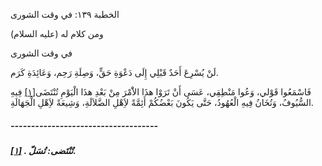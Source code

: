   الخطبة  ١٣٩: في وقت الشورى	

ومن كلام له (عليه السلام)

في وقت الشورى

لَنْ يُسْرِعَ أَحَدٌ قَبْلِي إِلَى دَعْوَةِ حَقٍّ، وَصِلَةِ رَحِم، وَعَائِدَةِ كَرَم.

فَاسْمَعُوا قَوْلي، وَعُوا مَنْطِقِي، عَسَى أَنْ تَرَوْا هذَا الاَْمْرَ مِنْ بَعْدِ هذَا الْيَوْمِ تُنْتَضَى[[١\]](https://arabic.balaghah.net/node/603#_ftn1) فِيهِ السُّيُوفُ، وَتُخَانُ فِيهِ الْعُهُودُ، حَتَّى يَكُونَ بَعْضُكُمْ أَئِمَّةً لاَِهْلِ الضَّلاَلَةِ، وَشِيعَةً لاَِهْلِ الْجَهَالَةِ.

##### ------------------------------------

##### [[١\]](https://arabic.balaghah.net/node/603#_ftnref1) . تُنْتَضى: تُسَلّ. 
